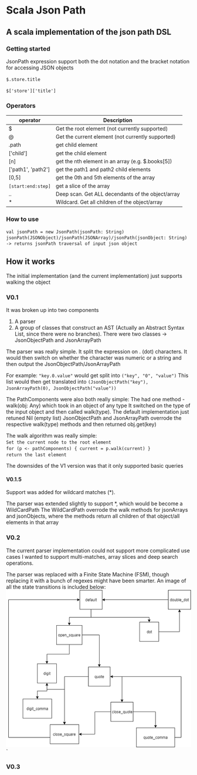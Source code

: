 # Scala Json Path

## A scala implementation of the json path DSL

### Getting started
JsonPath expression support both the dot notation and the bracket notation for accessing JSON objects

`$.store.title`

`$['store']['title']`

### Operators
|operator|Description|
|---|---|
|$|Get the root element (not currently supported)|
|@|Get the current element (not currently supported)|
|.path|get child element|
|['child']|get the child element|
|[n]|get the nth element in an array (e.g. $.books[5])|
|['path1', 'path2']| get the path1 and path2 child elements|
|[0,5]| get the 0th and 5th elements of the array|
|`[start:end:step]`|get a slice of the array|
|..|Deep scan. Get ALL decendants of the object/array|
|*|Wildcard. Get all children of the object/array| 

### How to use
```text
val jsonPath = new JsonPath(jsonPath: String)
jsonPath(JSONObject)/jsonPath(JSONArray)/jsonPath(jsonObject: String) -> returns jsonPath traversal of input json object
``` 

## How it works
The initial implementation (and the current implementation) just supports walking the object

### V0.1
It was broken up into two components 
1. A parser
1. A group of classes that construct an AST (Actually an Abstract Syntax List, since there were no branches). There were two classes -> JsonObjectPath and JsonArrayPath

The parser was really simple. It split the expression on . (dot) characters.
It would then switch on whether the character was numeric or a string and then output the JsonObjectPath/JsonArrayPath

For example: 
`"key.0.value"` would get split into `("key", "0", "value")`
This list would then get translated into `(JsonObjectPath("key"), JsonArrayPath(0), JsonObjectPath("value"))`

The PathComponents were also both really simple:
The had one method - walk(obj: Any) which took in an object of any type
It switched on the type of the input object and then called walk(type). The default implementation just retuned Nil (empty list)
JsonObjectPath and JsonArrayPath overrode the respective walk(type) methods and then returned obj.get(key)

The walk algorithm was really simple:  
`Set the current node to the root element`    
`for (p <- pathComponents) { current = p.walk(current) }`        
`return the last element`  

The downsides of the V1 version was that it only supported basic queries 
 
#### V0.1.5
Support was added for wildcard matches (*).

The parser was extended slightly to support *, which would be become a WildCardPath
The WildCardPath overrode the walk methods for jsonArrays and jsonObjects, where the methods return all children of that object/all elements in that array

### V0.2
The current parser implementation could not support more complicated use cases
I wanted to support multi-matches, array slices and deep search operations.

The parser was replaced with a Finite State Machine (FSM), though replacing it with a bunch of regexes might have been smarter.
An image of all the state transitions is included below:  
![Image failed to load](./images/lex_state_transition.png "States")  
` 
### V0.3 

 

